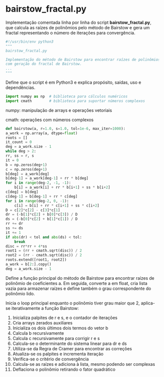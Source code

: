 # bairstow_fractal.py

Implementação comentada linha por linha do script **bairstow_fractal.py**, que calcula as raízes de polinômios pelo método de Bairstow e gera um fractal representando o número de iterações para convergência.

```python
#!/usr/bin/env python3
"""
bairstow_fractal.py

Implementação do método de Bairstow para encontrar raízes de polinômios
com geração do fractal de Bairstow.
...
"""
```
Define que o script é em Python3 e explica propósito, saídas, uso e dependências.

```python
import numpy as np  # biblioteca para cálculos numéricos
import cmath        # biblioteca para suportar números complexos
```
numpy: manipulação de arrays e operações vetoriais

cmath: operações com números complexos

```python
def bairstow(a, r=1.0, s=1.0, tol=1e-6, max_iter=1000):
a_work = np.array(a, dtype=float)
roots = []
it_count = 0
deg = a_work.size - 1
while deg > 2:
rr, ss = r, s
it = 0
b = np.zeros(deg+1)
c = np.zeros(deg+1)
b[deg] = a_work[deg]
b[deg-1] = a_work[deg-1] + rr * b[deg]
for i in range(deg-2, -1, -1):
    b[i] = a_work[i] + rr * b[i+1] + ss * b[i+2]
c[deg] = b[deg]
c[deg-1] = b[deg-1] + rr * c[deg]
for i in range(deg-2, 0, -1):
    c[i] = b[i] + rr * c[i+1] + ss * c[i+2]
D = c[2]*c[2] - c[3]*c[1]
dr = (-b[1]*c[2] + b[0]*c[3]) / D
ds = (-b[0]*c[2] + b[1]*c[1]) / D
rr += dr
ss += ds
it += 1
if abs(dr) < tol and abs(ds) < tol:
    break
disc = rr*rr + 4*ss
root1 = (rr + cmath.sqrt(disc)) / 2
root2 = (rr - cmath.sqrt(disc)) / 2
roots.extend([root1, root2])
a_work = b[2:].copy()
deg = a_work.size - 1
```
Define a função principal do método de Bairstow para encontrar raízes de polinômio de coeficientes a. Em seguida, converte a em float, cria lista vazia para armazenar raízes e
define também o grau correspondente do polinômio lido.

Inicia o loop principal enquanto o polinômio tiver grau maior que 2, aplica-se iterativamente a função Bairstow: 

1) Inicializa palpites de r e s, e o contador de iterações
2) Cria arrays zerados auxiliares
3) Inicializa os dois últimos dois termos do vetor b
4) Calcula b recursivamente
5) Calcula c recursivamente para corrigir r e s
6) Calcula-se o determinante do sistema linear para dr e ds
7) Utiliza-se da Regra de Cramer para encontrar as correções
8) Atualiza-se os palpites e incrementa iteração
9) Verifica-se o critério de convergência
10) Calcula-se as raízes e adiciona à lista, mesmo podendo ser complexas
11) Deflaciona o polinômio retirando o fator quadrático


